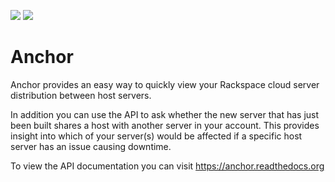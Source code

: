 <a href="http://drone.cloud-api.info/github.com/rackerlabs/anchor"><img src="http://drone.cloud-api.info/github.com/rackerlabs/anchor/status.svg?branch=master" /></a>&nbsp;<a href="https://anchor.readthedocs.org"><img src="https://readthedocs.org/projects/anchor/badge/?version=latest" /></a>

Anchor
========

Anchor provides an easy way to quickly view your Rackspace cloud server distribution between host servers.

In addition you can use the API to ask whether the new server that has just been built shares a host with another server in your account. This provides insight into which of your server(s) would be affected if a specific host server has an issue causing downtime.

To view the API documentation you can visit https://anchor.readthedocs.org
